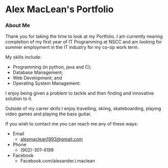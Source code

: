 # Alex MacLean's Portfolio


### About Me

Thank you for taking the time to look at my Portfolio. I am currently nearing completion of my first year of IT Programming at NSCC and am looking for summer employment in the IT industry for my co-op work term. 

My skills include: 
-	Programming (in python, java and C);
-	Database Management;
-	Web Development; and
-	Operating System Management.

I enjoy being given a problem to tackle and then finding and innovative solution to it. 

Outside of my carrer skills I enjoy travelling, skiing, skateboarding, playing video games and playing the bass guitar.

If you wish to contact me you can reach me any of these ways:
-	Email
	-	alexmaclean1993@gmail.com
-	Phone
	-	(902)-301-4199
-	Facebook
	-	Facebook.com/alexander.i.maclean
